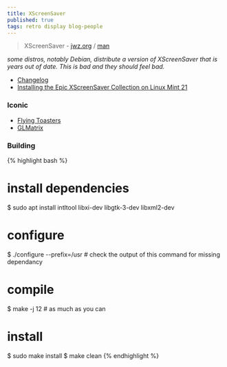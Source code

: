 ```yaml
---
title: XScreenSaver
published: true
tags: retro display blog-people
---
```

> XScreenSaver - [jwz.org](https://www.jwz.org/xscreensaver/) / [man](https://www.jwz.org/xscreensaver/man1.html)

_some distros, notably Debian, distribute a version of XScreenSaver that is years out of date. This is bad and they should feel bad._

- [Changelog](https://www.jwz.org/xscreensaver/changelog.html)
- [Installing the Epic XScreenSaver Collection on Linux Mint 21](https://thelinuxcode.com/install-xscreensaver-linux-mint/)

### Iconic
- [Flying Toasters](https://github.com/torunar/flying-toasters-xscreensaver?tab=readme-ov-file#flying-toasters)
- [GLMatrix](https://trendoceans.com/install-xscreensaver/)

### Building

{% highlight bash %}
# install dependencies
$ sudo apt install intltool libxi-dev libgtk-3-dev libxml2-dev

# configure
$ ./configure --prefix=/usr  # check the output of this command for missing dependancy

# compile
$ make -j 12                 # as much as you can

# install
$ sudo make install
$ make clean
{% endhighlight %}

